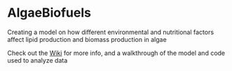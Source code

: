 # AlgaeBiofuels
Creating a model on how different environmental and nutritional factors affect lipid production and biomass production in algae

Check out the [Wiki](https://github.com/aabansal/AlgaeBiofuels/wiki) for more info, and a walkthrough of the model and code used to analyze data

